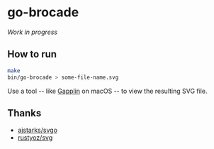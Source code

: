 # go-brocade

*Work in progress*

## How to run

```bash
make
bin/go-brocade > some-file-name.svg
```

Use a tool -- like [Gapplin](http://gapplin.wolfrosch.com) on macOS -- to view
the resulting SVG file.

## Thanks

- [ajstarks/svgo](https://github.com/ajstarks/svgo)
- [rustyoz/svg](https://github.com/rustyoz/svg)
